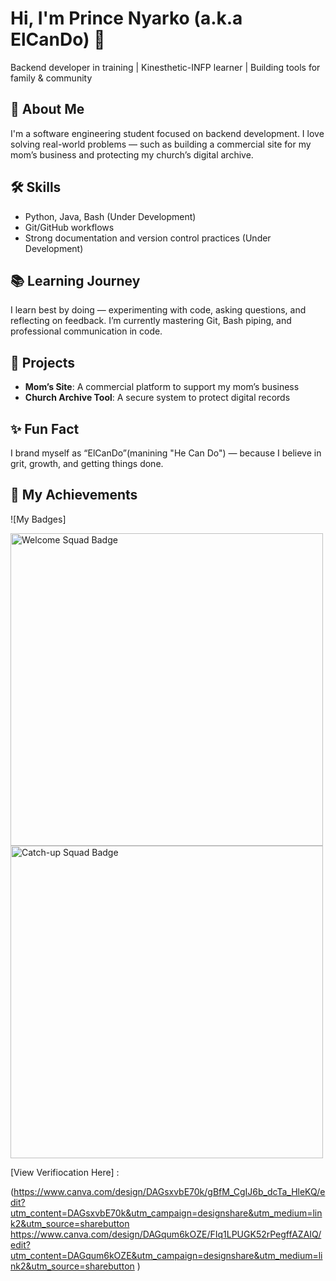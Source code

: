 # Hi, I'm Prince Nyarko (a.k.a ElCanDo) 👋  
Backend developer in training | Kinesthetic-INFP learner | Building tools for family & community

## 🌱 About Me  
I'm a software engineering student focused on backend development. I love solving real-world problems — such as building a commercial site for my mom’s business and protecting my church’s digital archive.



## 🛠️ Skills  
- Python, Java, Bash (Under Development)
- Git/GitHub workflows 
- Strong documentation and version control practices (Under Development)

## 📚 Learning Journey  
I learn best by doing — experimenting with code, asking questions, and reflecting on feedback. I’m currently mastering Git, Bash piping, and professional communication in code.

## 🎯 Projects  
- **Mom’s Site**: A commercial platform to support my mom’s business  
- **Church Archive Tool**: A secure system to protect digital records

## ✨ Fun Fact  
I brand myself as “ElCanDo”(manining "He Can Do") — because I believe in grit, growth, and getting things done.
## 🏅 My Achievements
![My Badges]

 <img width="500" height="500" alt="Welcome Squad Badge" src="https://github.com/user-attachments/assets/a6166400-9ee4-4b91-945e-867bfbc8ab20" />

<img width="500" height="500" alt="Catch-up Squad Badge" src="https://github.com/user-attachments/assets/a9311c64-59ee-4857-b4f6-3109a79bcb3d" />
 

 
[View Verifiocation Here] :

(https://www.canva.com/design/DAGsxvbE70k/gBfM_CgIJ6b_dcTa_HleKQ/edit?utm_content=DAGsxvbE70k&utm_campaign=designshare&utm_medium=link2&utm_source=sharebutton
https://www.canva.com/design/DAGqum6kOZE/FIq1LPUGK52rPegffAZAIQ/edit?utm_content=DAGqum6kOZE&utm_campaign=designshare&utm_medium=link2&utm_source=sharebutton )

